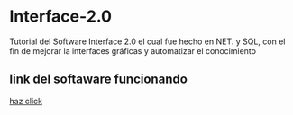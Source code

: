# Interface-2.0
Tutorial del Software Interface 2.0 el cual fue hecho en NET. y SQL, con el fin de mejorar la interfaces gráficas y automatizar el conocimiento
## link del softaware funcionando
[haz click](https://youtu.be/4vuvEmdbeaw)
